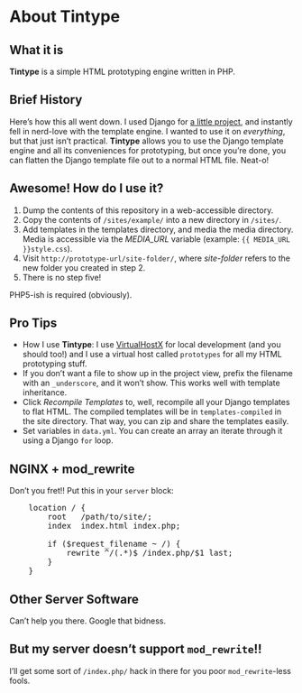 # About Tintype
## What it is
**Tintype** is a simple HTML prototyping engine written in PHP.

## Brief History
Here&rsquo;s how this all went down. I used Django for [a little project](http://ligonier.org), and instantly fell in nerd-love with the template engine. I wanted to use it on _everything_, but that just isn&rsquo;t practical. **Tintype** allows you to use the Django template engine and all its conveniences for prototyping, but once you&rsquo;re done, you can flatten the Django template file out to a normal HTML file. Neat-o!

## Awesome! How do I use it?
1. Dump the contents of this repository in a web-accessible directory.
2. Copy the contents of <code>/sites/example/</code> into a new directory in <code>/sites/</code>.
3. Add templates in the templates directory, and media the media directory. Media is accessible via the *MEDIA_URL* variable (example: <code>{{ MEDIA_URL }}style.css</code>).
4. Visit <code>http://prototype-url/site-folder/</code>, where *site-folder* refers to the new folder you created in step 2.
5. There is no step five!

PHP5-ish is required (obviously).

## Pro Tips
* How I use **Tintype**: I use [VirtualHostX](http://clickontyler.com/virtualhostx/) for local development (and you should too!) and I use a virtual host called <code>prototypes</code> for all my HTML prototyping stuff.
* If you don&rsquo;t want a file to show up in the project view, prefix the filename with an <code>_underscore</code>, and it won&rsquo;t show. This works well with template inheritance.
* Click *Recompile Templates* to, well, recompile all your Django templates to flat HTML. The compiled templates will be in <code>templates-compiled</code> in the site directory. That way, you can zip and share the templates easily.
* Set variables in <code>data.yml</code>. You can create an array an iterate through it using a Django <code>for</code> loop.

## NGINX + mod_rewrite
Don&rsquo;t you fret!! Put this in your <code>server</code> block:
<pre>
	location / {
		root   /path/to/site/;
		index  index.html index.php;

		if ($request_filename ~ /) {
			rewrite ^/(.*)$ /index.php/$1 last;
		}
	}
</pre>

## Other Server Software
Can&rsquo;t help you there. Google that bidness.

## But my server doesn&rsquo;t support <code>mod_rewrite</code>!!
I&rsquo;ll get some sort of <code>/index.php/</code> hack in there for you poor <code>mod_rewrite</code>-less fools.